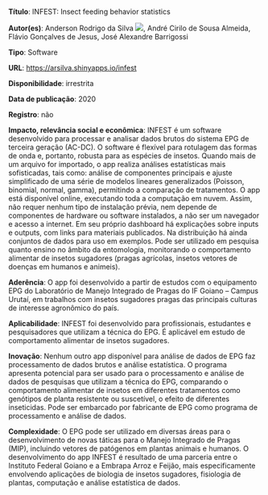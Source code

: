 **Título**: INFEST: Insect feeding behavior statistics 

**Autor(es)**:  Anderson Rodrigo da Silva [![](https://orcid.org/sites/default/files/images/orcid_16x16.png)](https://orcid.org/0000-0003-2518-542X), André Cirilo de Sousa Almeida, Flávio Gonçalves de Jesus, José Alexandre Barrigossi 

**Tipo**: Software

**URL**: <https://arsilva.shinyapps.io/infest>

**Disponibilidade**: irrestrita

**Data de publicação**: 2020

**Registro**: não

**Impacto, relevância social e econômica**: INFEST é um software desenvolvido para processar e analisar dados brutos do sistema EPG de terceira geração (AC-DC). O software é flexível para rotulagem das formas de onda e, portanto, robusta para as espécies de insetos. Quando mais de um arquivo for importado, o app realiza análises estatísticas mais sofisticadas, tais como: análise de componentes principais e ajuste simplificado de uma série de modelos lineares generalizados (Poisson, binomial, normal, gamma), permitindo a comparação de tratamentos. O app está disponível online, executando toda a computação em nuvem. Assim, não requer nenhum tipo de instalação prévia, nem depende de componentes de hardware ou software instalados, a não ser um navegador e acesso a internet. Em seu próprio dashboard há explicações sobre inputs e outputs, com links para materiais publicados. Na distribuição há ainda conjuntos de dados para uso em exemplos. Pode ser utilizado em pesquisa quanto ensino no âmbito da entomologia, monitorando o comportamento alimentar de insetos sugadores (pragas agrícolas, insetos vetores de doenças em humanos e animeis).

**Aderência**: O app foi desenvolvido a partir de estudos com o equipamento EPG do Laboratório de Manejo Integrado de Pragas do IF Goiano – Campus Urutaí, em trabalhos com insetos sugadores pragas das principais culturas de interesse agronômico do país. 

**Aplicabilidade**: INFEST foi desenvolvido para profissionais, estudantes e pesquisadores que utilizam a técnica do EPG. É aplicável em estudo de comportamento alimentar de insetos sugadores.

**Inovação**: Nenhum outro app disponível para análise de dados de EPG faz processamento de dados brutos e análise estatística. O programa apresenta potencial para ser usado para o processamento e análise de dados de pesquisas que utilizam a técnica do EPG, comparando o comportamento alimentar de insetos em diferentes tratamentos como genótipos de planta resistente ou suscetível, o efeito de diferentes inseticidas. Pode ser embarcado por fabricante de EPG como programa de processamento e análise de dados.

**Complexidade**: O EPG pode ser utilizado em diversas áreas para o desenvolvimento de novas táticas para o Manejo Integrado de Pragas (MIP), incluindo vetores de patógenos em plantas animais e humanos. O desenvolvimento do app INFEST é resultado de uma parceria entre o Instituto Federal Goiano e a Embrapa Arroz e Feijão, mais especificamente envolvendo aplicações de biologia de insetos sugadores, fisiologia de plantas, computação e análise estatística de dados.

